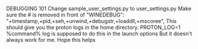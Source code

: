DEBUGGING 101
Change sample_user_settings.py to user_settings.py
Make sure the # is removed in front of 
"WINEDEBUG": "+timestamp,+pid,+seh,+unwind,+debugstr,+loaddll,+mscoree", 
This should give you the proton logs in the home directory.
PROTON_LOG=1 %command% log is supposed to do this in the launch options
But it doesn't always work for me. Hope this helps